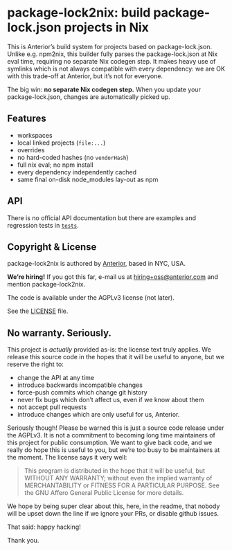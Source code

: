 # package-lock2nix: build package-lock.json projects in Nix

This is Anterior’s build system for projects based on package-lock.json.  Unlike e.g. npm2nix, this builder fully parses the package-lock.json at Nix eval time, requiring no separate Nix codegen step.  It makes heavy use of symlinks which is not always compatible with every dependency: we are OK with this trade-off at Anterior, but it’s not for everyone.

The big win: **no separate Nix codegen step.** When you update your package-lock.json, changes are automatically picked up.

## Features

- workspaces
- local linked projects (`file:...`)
- overrides
- no hard-coded hashes (no `vendorHash`)
- full nix eval; no npm install
- every dependency independently cached
- same final on-disk node_modules lay-out as npm

## API

There is no official API documentation but there are examples and regression tests in [`tests`](tests).

## Copyright & License

package-lock2nix is authored by [Anterior](https://anterior.com), based in NYC, USA.

**We’re hiring!**  If you got this far, e-mail us at hiring+oss@anterior.com and mention package-lock2nix.

The code is available under the AGPLv3 license (not later).

See the [LICENSE](LICENSE) file.

## No warranty.  Seriously.

This project is _actually_ provided as-is: the license text truly applies.  We release this source code in the hopes that it will be useful to anyone, but we reserve the right to:

- change the API at any time
- introduce backwards incompatible changes
- force-push commits which change git history
- never fix bugs which don’t affect us, even if we know about them
- not accept pull requests
- introduce changes which are only useful for us, Anterior.

Seriously though!  Please be warned this is just a source code release under the AGPLv3.  It is not a commitment to becoming long time maintainers of this project for public consumption.  We want to give back code, and we really do hope this is useful to you, but we’re too busy to be maintainers at the moment.  The license says it very well:

> This program is distributed in the hope that it will be useful,
> but WITHOUT ANY WARRANTY; without even the implied warranty of
> MERCHANTABILITY or FITNESS FOR A PARTICULAR PURPOSE.  See the
> GNU Affero General Public License for more details.

We hope by being super clear about this, here, in the readme, that nobody will be upset down the line if we ignore your PRs, or disable github issues.

That said: happy hacking!

Thank you.
